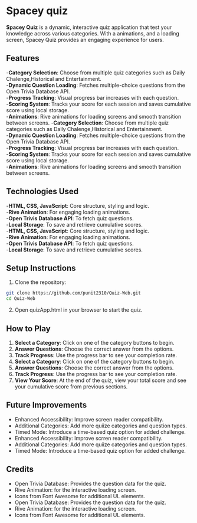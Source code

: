 # Spacey quiz

**Spacey Quiz** is a dynamic, interactive quiz application that test your knowledge  across various categories. With a animations, and a loading screen, Spacey Quiz provides an engaging experience for users.

## Features

-**Category Selection**: Choose from multiple quiz categories such as Daily Chalenge,Historical and Entertainment.<br>
-**Dynamic Question Loading**: Fetches multiple-choice questions from the Open Trivia Database API.<br>
-**Progress Tracking**: Visual progress bar increases with each question.<br>
-**Scoring System**: Tracks your score for each session and saves cumulative score using local storage.<br>
-**Animations**: Rive animations for loading screens and smooth transition between screens.
-**Category Selection**: Choose from multiple quiz categories such as Daily Chalenge,Historical and Entertainment.<br>
-**Dynamic Question Loading**: Fetches multiple-choice questions from the Open Trivia Database API.<br>
-**Progress Tracking**: Visual progress bar increases with each question.<br>
-**Scoring System**: Tracks your score for each session and saves cumulative score using local storage.<br>
-**Animations**: Rive animations for loading screens and smooth transition between screens.<br>

## Technologies Used

-**HTML, CSS, JavaScript**: Core structure, styling and logic.<br>
-**Rive Animation**: For engaging loading animations.<br>
-**Open Trivis Database API**: To fetch quiz questions.<br>
-**Local Storage**: To save and retrieve cumulative scores.<br>
-**HTML, CSS, JavaScript**: Core structure, styling and logic.<br>
-**Rive Animation**: For engaging loading animations.<br>
-**Open Trivis Database API**: To fetch quiz questions.<br>
-**Local Storage**: To save and retrieve cumulative scores.<br>

## Setup Instructions

1. Clone the repository:
```bash
git clone https://github.com/punit2310/Quiz-Web.git
cd Quiz-Web
```
2. Open quizApp.html in your browser to start the quiz.

## How to Play

1. **Select a Category**: Click on one of the category buttons to begin.<br>
2. **Answer Questions**: Choose the correct answer from the options.<br>
3. **Track Progress**: Use the progress bar to see your completion rate.<br>
1. **Select a Category**: Click on one of the category buttons to begin.<br>
2. **Answer Questions**: Choose the correct answer from the options.<br>
3. **Track Progress**: Use the progress bar to see your completion rate.<br>
4. **View Your Score**: At the end of the quiz, view your total score and see your cumulative score from previous sections.

## Future Improvements

- Enhanced Accessibility: Improve screen reader compatibility.<br>
- Additional Categories: Add more quiize categories and question types.<br>
- Timed Mode: Introduce a time-based quiz option for added challenge.
- Enhanced Accessibility: Improve scrren reader compatibility.<br>
- Additional Categories: Add more quiize categories and question types.<br>
- Timed Mode: Introduce a time-based quiz option for added challenge.<br>

## Credits
- Open Trivia Database: Provides the question data for the quiz.<br>
- Rive Animation: for the interactive loading screen.<br>
- Icons from Font Awesome for additional UL elements.
- Open Trivia Database: Provides the question data for the quiz.<br>
- Rive Animation: for the interactive loading screen.<br>
- Icons from Font Awesome for additional UL elements.<br>
